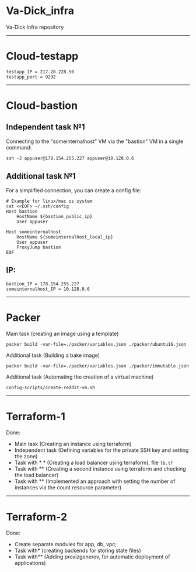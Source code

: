 # Va-Dick_infra
Va-Dick Infra repository




---
# Cloud-testapp
```
testapp_IP = 217.28.228.50
testapp_port = 9292
```




---
# Cloud-bastion

## Independent task №1

Connecting to the "someinternalhost" VM via the "bastion" VM in a single command:
```
ssh -J appuser@178.154.255.227 appuser@10.128.0.6
```

## Additional task №1
For a simplified connection, you can create a config file:
```
# Example for linux/mac os system
cat <<EOF> ~/.ssh/config
Host bastion
    HostName ${bastion_public_ip}
    User appuser

Host someinternalhost
    HostName ${someinternalhost_local_ip}
    User appuser
    ProxyJump bastion
EOF
```

## IP:
```
bastion_IP = 178.154.255.227
someinternalhost_IP = 10.128.0.6
```



---
# Packer

Main task (creating an image using a template)
```
packer build -var-file=./packer/variables.json ./packer/ubuntu16.json
```
Additional task (Building a bake image)
```
packer build -var-file=./packer/variables.json ./packer/immutable.json
```
Additional task (Automating the creation of a virtual machine)
```
config-scripts/create-reddit-vm.sh
```


---
# Terraform-1
Done:
- Main task (Creating an instance using terraform)
- Independent task (Defining variables for the private SSH key and setting the zone)
- Task with * * (Creating a load balancer using terraform), file `lb.tf`
- Task with ** (Creating a second instance using terraform and checking the load balancer)
- Task with ** (Implemented an approach with setting the number of instances via the count resource parameter)




---
# Terraform-2
Done:
- Create separate modules for app, db, vpc;
- Task with* (creating backends for storing state files)
- Task with** (Adding provizgenerov, for automatic deployment of applications)
